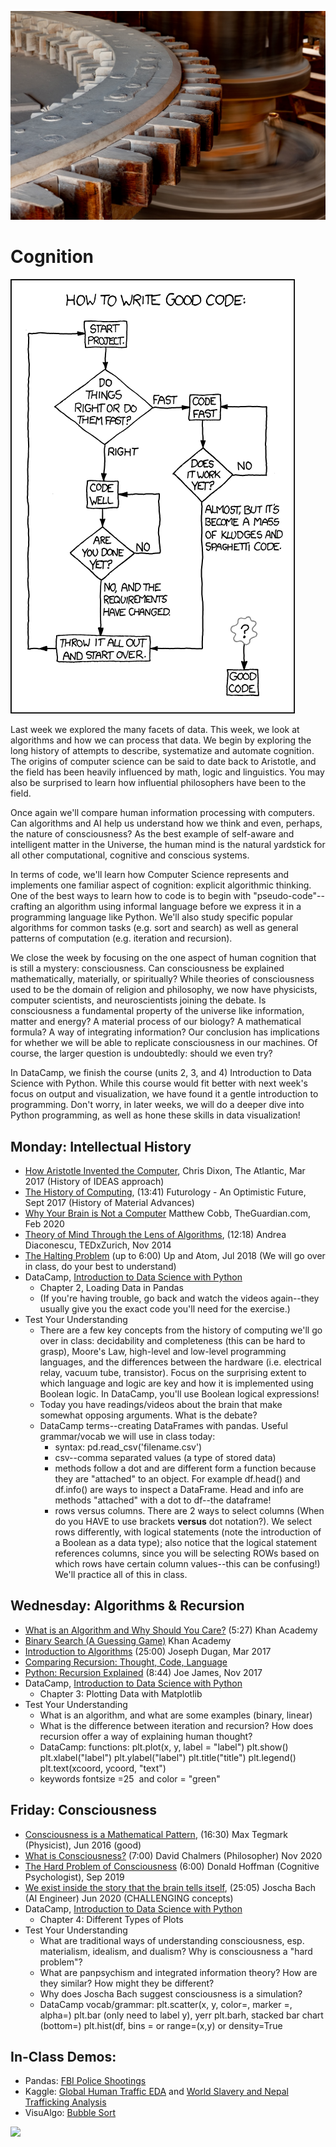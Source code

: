 ![Algorithmic Gears](./images/malcolm-lightbody-401OD83Ke6o-unsplash_algorithms_gears.jpg)

# Cognition

![Algorithmic Flowchart](./images/cognition_good_code.png)


Last week we explored the many facets of data. This week, we look at algorithms and how we can process that data. We begin by exploring the long history of attempts to describe, systematize and automate cognition. The origins of computer science can be said to date back to Aristotle, and the field has been heavily influenced by math, logic and linguistics. You may also be surprised to learn how influential philosophers have been to the field.

Once again we'll compare human information processing with computers. Can algorithms and AI help us understand how we think and even, perhaps, the nature of consciousness? As the best example of self-aware and intelligent matter in the Universe, the human mind is the natural yardstick for all other computational, cognitive and conscious systems.

In terms of code, we'll learn how Computer Science represents and implements one familiar aspect of cognition: explicit algorithmic thinking. One of the best ways to learn how to code is to begin with "pseudo-code"--crafting an algorithm using informal language before we express it in a programming language like Python. We'll also study specific popular algorithms for common tasks (e.g. sort and search) as well as general patterns of computation (e.g. iteration and recursion). 

We close the week by focusing on the one aspect of human cognition that is still a mystery: consciousness. Can consciousness be explained mathematically, materially, or spiritually? While theories of consciousness used to be the domain of religion and philosophy, we now have physicists, computer scientists, and neuroscientists joining the debate. Is consciousness a fundamental property of the universe like information, matter and energy? A material process of our biology? A mathematical formula? A way of integrating information? Our conclusion has implications for whether we will be able to replicate consciousness in our machines. Of course, the larger question is undoubtedly: should we even try?

In DataCamp, we finish the course (units 2, 3, and 4) Introduction to Data Science with Python. While this course would fit better with next week's focus on output and visualization, we have found it a gentle introduction to programming. Don't worry, in later weeks, we will do a deeper dive into Python programming, as well as hone these skills in data visualization!


## **Monday: Intellectual History**

- [How Aristotle Invented the Computer](https://www.theatlantic.com/technology/archive/2017/03/aristotle-computer/518697/), Chris Dixon, The Atlantic, Mar 2017 (History of IDEAS approach)
- [The History of Computing](https://www.youtube.com/watch?v=-M6lANfzFsM), (13:41) Futurology - An Optimistic Future, Sept 2017 (History of Material Advances)
- [Why Your Brain is Not a Computer](https://www.theguardian.com/science/2020/feb/27/why-your-brain-is-not-a-computer-neuroscience-neural-networks-consciousness) Matthew Cobb, TheGuardian.com, Feb 2020
- [Theory of Mind Through the Lens of Algorithms](https://www.youtube.com/watch?v=a19lSbFPRqY), (12:18) Andrea Diaconescu, TEDxZurich, Nov 2014
- [The Halting Problem](https://www.youtube.com/watch?v=t37GQgUPa6k) (up to 6:00) Up and Atom, Jul 2018 (We will go over in class, do your best to understand)
- DataCamp, [Introduction to Data Science with Python](https://campus.datacamp.com/courses/introduction-to-data-science-in-python)
    * Chapter 2, Loading Data in Pandas
    * (If you're having trouble, go back and watch the videos again--they usually give you the exact code you'll need for the exercise.)
- Test Your Understanding
    * There are a few key concepts from the history of computing we'll go over in class: decidability and completeness (this can be hard to grasp), Moore's Law, high-level and low-level programming languages, and the differences between the hardware (i.e. electrical relay, vacuum tube, transistor). Focus on the surprising extent to which language and logic are key and how it is implemented using Boolean logic. In DataCamp, you'll use Boolean logical expressions!
    * Today you have readings/videos about the brain that make somewhat opposing arguments. What is the debate? 
    * DataCamp terms--creating DataFrames with pandas. Useful grammar/vocab we will use in class today:
      * syntax: pd.read_csv('filename.csv')
      * csv--comma separated values (a type of stored data)
      * methods follow a dot and are different form a function because they are "attached" to an object. For example df.head() and df.info() are ways to inspect a DataFrame. Head and info are methods "attached" with a dot to df--the dataframe!
      * rows versus columns. There are 2 ways to select columns (When do you HAVE to use brackets **versus** dot notation?). We select rows differently, with logical statements (note the introduction of a Boolean as a data type); also notice that the logical statement references columns, since you will be selecting ROWs based on which rows have certain column values--this can be confusing!) We'll practice all of this in class.

## **Wednesday: Algorithms & Recursion**

- [What is an Algorithm and Why Should You Care?](https://www.khanacademy.org/computing/computer-science/algorithms/intro-to-algorithms/v/what-are-algorithms) (5:27) Khan Academy
- [Binary Search (A Guessing Game)](https://www.khanacademy.org/computing/computer-science/algorithms/intro-to-algorithms/a/a-guessing-game) Khan Academy
- [Introduction to Algorithms](https://www.youtube.com/watch?v=gcQMBK53UjI) (25:00) Joseph Dugan, Mar 2017
- [Comparing Recursion: Thought, Code, Language](http://assets.press.princeton.edu/chapters/s9424.pdf) 
- [Python: Recursion Explained](https://www.youtube.com/watch?v=wMNrSM5RFMc) (8:44) Joe James, Nov 2017
- DataCamp, [Introduction to Data Science with Python](https://campus.datacamp.com/courses/introduction-to-data-science-in-python)
    * Chapter 3: Plotting Data with Matplotlib
- Test Your Understanding
    * What is an algorithm, and what are some examples (binary, linear)
    * What is the difference between iteration and recursion? How does recursion offer a way of explaining human thought?
    * DataCamp: functions: plt.plot(x, y, label = "label") plt.show() plt.xlabel("label") plt.ylabel("label") plt.title("title") plt.legend() plt.text(xcoord, ycoord, "text")
    * keywords fontsize =25  and color = "green"

## **Friday: Consciousness**

- [Consciousness is a Mathematical Pattern](https://www.youtube.com/watch?v=GzCvlFRISIM), (16:30) Max Tegmark (Physicist), Jun 2016 (good)
- [What is Consciousness?](https://www.youtube.com/watch?v=pnsgI4qllkY) (7:00) David Chalmers (Philosopher) Nov 2020
- [The Hard Problem of Consciousness](https://www.youtube.com/watch?v=ZKoowV2i--U) (6:00) Donald Hoffman (Cognitive Psychologist), Sep 2019
- [We exist inside the story that the brain tells itself](https://www.youtube.com/watch?v=tyrPMVMb-Uw&list=RDLVTvoIpLlwf8k&start_radio=1&rv=TvoIpLlwf8k), (25:05) Joscha Bach (AI Engineer) Jun 2020 (CHALLENGING concepts)
- DataCamp, [Introduction to Data Science with Python](https://campus.datacamp.com/courses/introduction-to-data-science-in-python)
    * Chapter 4: Different Types of Plots
- Test Your Understanding
    * What are traditional ways of understanding consciousness, esp. materialism, idealism, and dualism? Why is consciousness a "hard problem"?
    * What are panpsychism and integrated information theory? How are they similar? How might they be different? 
    * Why does Joscha Bach suggest consciousness is a simulation?
    * DataCamp vocab/grammar: plt.scatter(x, y, color=, marker =, alpha=) plt.bar (only need to label y), yerr plt.barh, stacked bar chart (bottom=) plt.hist(df, bins = or range=(x,y) or density=True

## **In-Class Demos:**

- Pandas: [FBI Police Shootings](https://colab.research.google.com/drive/1WjVj8oceV48LCJHEneGhrCQDxDUsHB4F?usp=sharing)
- Kaggle: [Global Human Traffic EDA](https://www.kaggle.com/viktorpolevoi/global-human-trafficking-eda) and [World Slavery and Nepal Trafficking Analysis](https://www.kaggle.com/milan400/world-slavery-and-nepal-trafficking-analysis)
- VisuAlgo: [Bubble Sort](https://visualgo.net/en/sorting)

![](https://programminghumanity.files.wordpress.com/2020/01/cartoon_robot_love_algo.png?w=552)